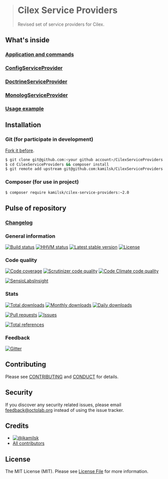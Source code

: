 > # Cilex Service Providers
>
> Revised set of service providers for Cilex.

## What's inside

### [Application and commands](docs/AppAndCommands.md)

### [ConfigServiceProvider](docs/ConfigServiceProvider.md)

### [DoctrineServiceProvider](docs/DoctrineServiceProvider.md)

### [MonologServiceProvider](docs/MonologServiceProvider.md)

### [Usage example](docs/UsageExample.md)

## Installation

### Git (for participate in development)

[Fork it before](https://github.com/kamilsk/CilexServiceProviders/fork).

```bash
$ git clone git@github.com:<your github account>/CilexServiceProviders.git
$ cd CilexServiceProviders && composer install
$ git remote add upstream git@github.com:kamilsk/CilexServiceProviders.git
```

### Composer (for use in project)

```bash
$ composer require kamilsk/cilex-service-providers:~2.0
```

## Pulse of repository

### [Changelog](CHANGELOG.md)

### General information

[![Build status](https://travis-ci.org/kamilsk/CilexServiceProviders.svg)](https://travis-ci.org/kamilsk/CilexServiceProviders)
[![HHVM status](http://hhvm.h4cc.de/badge/kamilsk/cilex-service-providers.svg?style=flat)](http://hhvm.h4cc.de/package/kamilsk/cilex-service-providers)
[![Latest stable version](https://poser.pugx.org/kamilsk/cilex-service-providers/v/stable.png)](https://packagist.org/packages/kamilsk/cilex-service-providers)
[![License](https://poser.pugx.org/kamilsk/cilex-service-providers/license.png)](https://packagist.org/packages/kamilsk/cilex-service-providers)

### Code quality

[![Code coverage](https://scrutinizer-ci.com/g/kamilsk/CilexServiceProviders/badges/coverage.png?b=master)](https://scrutinizer-ci.com/g/kamilsk/CilexServiceProviders/?branch=master)
[![Scrutinizer code quality](https://scrutinizer-ci.com/g/kamilsk/CilexServiceProviders/badges/quality-score.png?b=master)](https://scrutinizer-ci.com/g/kamilsk/CilexServiceProviders/?branch=master)
[![Code Climate code quality](https://codeclimate.com/github/kamilsk/CilexServiceProviders/badges/gpa.svg)](https://codeclimate.com/github/kamilsk/CilexServiceProviders)

[![SensioLabsInsight](https://insight.sensiolabs.com/projects/6832873c-92a3-4d6f-a748-e3068332a61a/big.png)](https://insight.sensiolabs.com/projects/6832873c-92a3-4d6f-a748-e3068332a61a)

### Stats

[![Total downloads](https://poser.pugx.org/kamilsk/cilex-service-providers/downloads.png)](https://packagist.org/packages/kamilsk/cilex-service-providers)
[![Monthly downloads](https://poser.pugx.org/kamilsk/cilex-service-providers/d/monthly.png)](https://packagist.org/packages/kamilsk/cilex-service-providers)
[![Daily downloads](https://poser.pugx.org/kamilsk/cilex-service-providers/d/daily.png)](https://packagist.org/packages/kamilsk/cilex-service-providers)

[![Pull requests](http://issuestats.com/github/kamilsk/CilexServiceProviders/badge/pr?style=flat)](http://issuestats.com/github/kamilsk/CilexServiceProviders)
[![Issues](http://issuestats.com/github/kamilsk/CilexServiceProviders/badge/issue?style=flat)](http://issuestats.com/github/kamilsk/CilexServiceProviders)

[![Total references](https://www.versioneye.com/php/kamilsk:cilex-service-providers/reference_badge.svg)](https://www.versioneye.com/php/kamilsk:cilex-service-providers/references)

### Feedback

[![Gitter](https://badges.gitter.im/Join%20Chat.svg)](https://gitter.im/kamilsk/small-tools?utm_source=badge&utm_medium=badge&utm_campaign=pr-badge)

## Contributing

Please see [CONTRIBUTING](CONTRIBUTING.md) and [CONDUCT](CONDUCT.md) for details.

## Security

If you discover any security related issues, please email feedback@octolab.org instead of using the issue tracker.

## Credits

- [![@ikamilsk](https://img.shields.io/badge/author-%40ikamilsk-blue.svg)](https://twitter.com/ikamilsk)
- [All contributors](../../contributors)

## License

The MIT License (MIT). Please see [License File](LICENSE.md) for more information.
